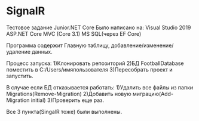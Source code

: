 # SignalR
Тестовое задание Junior.NET Core
Было написано на:
	Visual Studio 2019
	ASP.NET Core MVC (Core 3.1)
	MS SQL(через EF Core)

Программа содержит Главную таблицу, добавление/изменение/удаление данных.

Процесс запуска:
	1)Клонировать репозиторий
	2)БД FootballDatabase поместить в C:/Users/имяпользователя
	3)Пересобрать проект и запустить.

В случае если БД отказывается работать:
	1)Удалить все файлы из папки Migrations(Remove-Migration)
	2)Добавить новую миграцию(Add-Migration initial)
	3)Проверить еще раз.

Все 3 пункта(SingalR тоже) были выполнены.

